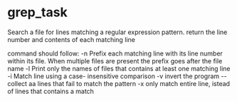 # grep_task
Search a file for lines matching a regular expression pattern.
return the line number and contents of each matching line

command should follow:
-n Prefix each matching line with its line number within its file. When multiple files are present the prefix goes after the file name
-l Print only the names of files that contains at least one matching line
-i Match line using a case- insensitive comparison
-v invert the program -- collect aa lines that fail to match the pattern
-x only match entire line, istead of lines that contains a match
